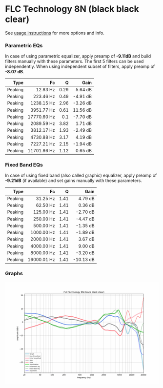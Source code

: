 # FLC Technology 8N (black black clear)
See [usage instructions](https://github.com/jaakkopasanen/AutoEq#usage) for more options and info.

### Parametric EQs
In case of using parametric equalizer, apply preamp of **-9.11dB** and build filters manually
with these parameters. The first 5 filters can be used independently.
When using independent subset of filters, apply preamp of **-8.07 dB**.

| Type    | Fc          |    Q | Gain     |
|--------:|------------:|-----:|---------:|
| Peaking | 12.83 Hz    | 0.29 | 5.64 dB  |
| Peaking | 223.46 Hz   | 0.49 | -4.91 dB |
| Peaking | 1238.15 Hz  | 2.96 | -3.26 dB |
| Peaking | 3951.77 Hz  | 0.61 | 11.56 dB |
| Peaking | 17770.60 Hz | 0.1  | -7.70 dB |
| Peaking | 2089.59 Hz  | 3.82 | 1.71 dB  |
| Peaking | 3812.17 Hz  | 1.93 | -2.49 dB |
| Peaking | 4730.88 Hz  | 3.17 | 4.19 dB  |
| Peaking | 7227.21 Hz  | 2.15 | -1.94 dB |
| Peaking | 11701.86 Hz | 1.12 | 0.65 dB  |

### Fixed Band EQs
In case of using fixed band (also called graphic) equalizer, apply preamp of **-9.21dB**
(if available) and set gains manually with these parameters.

| Type    | Fc          |    Q | Gain      |
|--------:|------------:|-----:|----------:|
| Peaking | 31.25 Hz    | 1.41 | 4.79 dB   |
| Peaking | 62.50 Hz    | 1.41 | 0.36 dB   |
| Peaking | 125.00 Hz   | 1.41 | -2.70 dB  |
| Peaking | 250.00 Hz   | 1.41 | -4.47 dB  |
| Peaking | 500.00 Hz   | 1.41 | -1.35 dB  |
| Peaking | 1000.00 Hz  | 1.41 | -1.89 dB  |
| Peaking | 2000.00 Hz  | 1.41 | 3.67 dB   |
| Peaking | 4000.00 Hz  | 1.41 | 9.00 dB   |
| Peaking | 8000.00 Hz  | 1.41 | -3.20 dB  |
| Peaking | 16000.01 Hz | 1.41 | -10.13 dB |

### Graphs
![](./FLC%20Technology%208N%20(black%20black%20clear).png)